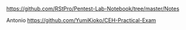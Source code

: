 
https://github.com/RStPro/Pentest-Lab-Notebook/tree/master/Notes

Antonio
https://github.com/YumiKioko/CEH-Practical-Exam
